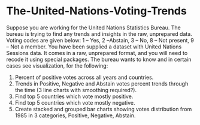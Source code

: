 # The-United-Nations-Voting-Trends

Suppose you are working for the United Nations Statistics Bureau. The bureau is trying to find any trends and insights in the raw, unprepared data. Voting codes are given below:
1 – Yes, 2 –Abstain, 3 – No, 8 – Not present, 9 – Not a member.
You have been supplied a dataset with United Nations Sessions data. It comes in a raw, unprepared format, and you will need to recode it using special packages.
The bureau wants to know and in certain cases see visualization, for the following:
1. Percent of positive votes across all years and countries.
2. Trends in Positive, Negative and Abstain votes percent trends through the time (3 line charts with smoothing required?).
3. Find top 5 countries which vote mostly positive.
4. Find top 5 countries which vote mostly negative.
5. Create stacked and grouped bar charts showing votes distribution from 1985 in 3 categories, Positive, Negative, Abstain.
